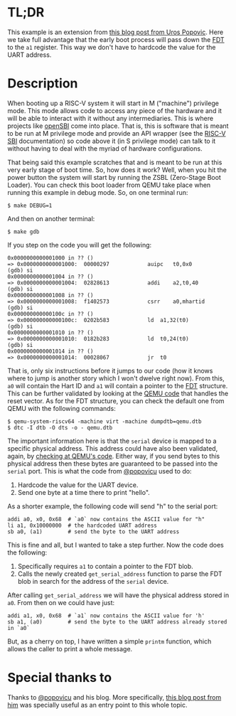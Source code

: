 # TL;DR

This example is an extension from [this blog post from Uros
Popovic](https://popovicu.com/posts/bare-metal-programming-risc-v/). Here we
take full advantage that the early boot process will pass down the
[FDT](https://devicetree-specification.readthedocs.io/en/stable/flattened-format.html)
to the `a1` register. This way we don't have to hardcode the value for the UART
address.

# Description

When booting up a RISC-V system it will start in M ("machine") privilege mode.
This mode allows code to access any piece of the hardware and it will be able to
interact with it without any intermediaries. This is where projects like
[openSBI](https://github.com/riscv-software-src/opensbi) come into place. That
is, this is software that is meant to be run at M privilege mode and provide an
API wrapper (see the [RISC-V
SBI](https://github.com/riscv-non-isa/riscv-sbi-doc) documentation) so code
above it (in S privilege mode) can talk to it without having to deal with the
myriad of hardware configurations.

That being said this example scratches that and is meant to be run at this very
early stage of boot time. So, how does it work? Well, when you hit the power
button the system will start by running the ZSBL (Zero-Stage Boot Loader). You
can check this boot loader from QEMU take place when running this example in
debug mode. So, on one terminal run:

```
$ make DEBUG=1
```

And then on another terminal:

```
$ make gdb
```

If you step on the code you will get the following:

```
0x0000000000001000 in ?? ()
=> 0x0000000000001000:	00000297        	auipc	t0,0x0
(gdb) si
0x0000000000001004 in ?? ()
=> 0x0000000000001004:	02828613        	addi	a2,t0,40
(gdb) si
0x0000000000001008 in ?? ()
=> 0x0000000000001008:	f1402573        	csrr	a0,mhartid
(gdb) si
0x000000000000100c in ?? ()
=> 0x000000000000100c:	0202b583        	ld	a1,32(t0)
(gdb) si
0x0000000000001010 in ?? ()
=> 0x0000000000001010:	0182b283        	ld	t0,24(t0)
(gdb) si
0x0000000000001014 in ?? ()
=> 0x0000000000001014:	00028067        	jr	t0
```

That is, only six instructions before it jumps to our code (how it knows where
to jump is another story which I won't dwelve right now). From this, `a0` will
contain the Hart ID and `a1` will contain a pointer to the
[FDT](https://devicetree-specification.readthedocs.io/en/stable/flattened-format.html)
structure. This can be further validated by looking at the [QEMU
code](https://github.com/qemu/qemu/blob/039003995047b2f7911142c7c5cfb845fda044fd/hw/riscv/boot.c#L397-L409)
that handles the reset vector. As for the FDT structure, you can check the
default one from QEMU with the following commands:

```
$ qemu-system-riscv64 -machine virt -machine dumpdtb=qemu.dtb
$ dtc -I dtb -O dts -o - qemu.dtb
```

The important information here is that the `serial` device is mapped to a
specific physical address. This address could have also been validated, again,
by [checking at QEMU's
code](https://github.com/qemu/qemu/blob/23fa74974d8c96bc95cbecc0d4e2d90f984939f6/hw/riscv/virt.c#L82).
Either way, if you send bytes to this physical address then these bytes are
guaranteed to be passed into the `serial` port. This is what the code from
[@popovicu](https://popovicu.com/posts/bare-metal-programming-risc-v/) used to
do:

1. Hardcode the value for the UART device.
2. Send one byte at a time there to print "hello".

As a shorter example, the following code will send "h" to the serial port:

``` assembly
addi a0, x0, 0x68  # `a0` now contains the ASCII value for "h"
li a1, 0x10000000  # the hardcoded UART address
sb a0, (a1)        # send the byte to the UART address
```

This is fine and all, but I wanted to take a step further. Now the code does the
following:

1. Specifically requires `a1` to contain a pointer to the FDT blob.
2. Calls the newly created `get_serial_address` function to parse the FDT blob
   in search for the address of the `serial` device.

After calling `get_serial_address` we will have the physical address stored in
`a0`. From then on we could have just:

``` assembly
addi a1, x0, 0x68  # `a1` now contains the ASCII value for 'h'
sb a1, (a0)        # send the byte to the UART address already stored in `a0`
```

But, as a cherry on top, I have written a simple `printm` function, which allows
the caller to print a whole message.

# Special thanks to

Thanks to [@popovicu](https://github.com/popovicu) and his blog. More
specifically, [this blog post from
him](https://popovicu.com/posts/bare-metal-programming-risc-v/) was specially
useful as an entry point to this whole topic.
